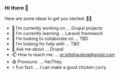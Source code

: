 ### Hi there 👋

<!--
**nitvirus/nitvirus** is a ✨ _special_ ✨ repository because its `README.md` (this file) appears on your GitHub profile.-->

Here are some ideas to get you started:
✌🏼
- 🔭 I’m currently working on ... Drupal projects
- 🌱 I’m currently learning ... Laravel framework
- 👯 I’m looking to collaborate on ... TBD
- 🤔 I’m looking for help with ... TBD
- 💬 Ask me about ... Drupal
- 📫 How to reach me: ... er.nitishguleria@gmail.com
- 😄 Pronouns: ... He/They
- ⚡ Fun fact: ... I can make a good chicken curry

